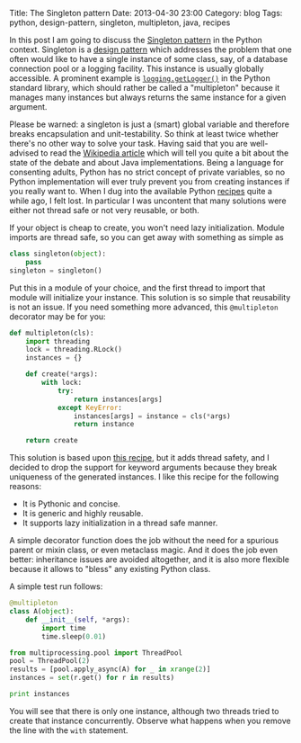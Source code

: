 Title: The Singleton pattern
Date: 2013-04-30 23:00
Category: blog
Tags: python, design-pattern, singleton, multipleton, java, recipes

In this post I am going to discuss the [Singleton pattern](http://en.wikipedia.org/wiki/Singleton_pattern) in the Python context. Singleton is a [design pattern](http://en.wikipedia.org/wiki/Software_design_pattern) which addresses the problem that one often would like to have a single instance of some class, say, of a database connection pool or a logging facility. This instance is usually globally accessible. A prominent example is [`logging.getLogger()`](http://docs.python.org/2/library/logging.html#logging.getLogger)
in the Python standard library, which should rather be called a "multipleton" because it manages many instances but always returns the same instance for a given argument.

Please be warned: a singleton is just a (smart) global variable and therefore breaks encapsulation and unit-testability. So think at least twice whether there's no other way to solve your task. Having said that  you are well-advised to read the [Wikipedia article](http://en.wikipedia.org/wiki/Singleton_pattern) which will tell you quite a bit about the state of the debate and about Java implementations. Being a language for consenting adults, Python has no strict concept of private variables, so no Python implementation will ever truly prevent you from creating instances if you really want to. When I dug into the available Python [recipes](http://code.activestate.com/recipes/tags/singleton/) quite a while ago, I felt lost. In particular I was uncontent that many solutions were either not thread safe or not very reusable, or both.

If your object is cheap to create, you won't need lazy initialization. Module imports are thread safe, so you can get away with something as simple as

``` python
class singleton(object):
    pass
singleton = singleton()
```

Put this in a module of your choice, and the first thread to import that module will initialize your instance. This solution is so simple that reusability is not an issue. If you need something more advanced, this `@multipleton` decorator may be for you:

``` python
def multipleton(cls):
    import threading
    lock = threading.RLock()
    instances = {}

    def create(*args):
        with lock:
            try:
                return instances[args]
            except KeyError:
                instances[args] = instance = cls(*args)
                return instance

    return create
```
This solution is based upon [this recipe](http://code.activestate.com/recipes/578103-singleton-parameter-based/), but it adds thread safety, and I decided to drop the support for keyword arguments because they break uniqueness of the generated instances. I like this recipe for the following reasons:

* It is Pythonic and concise.
* It is generic and highly reusable.
* It supports lazy initialization in a thread safe manner.

A simple decorator function does the job without the need for a spurious parent or mixin class, or even metaclass magic. And it does the job even better: inheritance issues are avoided altogether, and it is also more flexible because it allows to "bless" any existing Python class.

A simple test run follows:

``` python
@multipleton
class A(object):
    def __init__(self, *args):
        import time
        time.sleep(0.01)

from multiprocessing.pool import ThreadPool
pool = ThreadPool(2)
results = [pool.apply_async(A) for _ in xrange(2)]
instances = set(r.get() for r in results)

print instances
```

You will see that there is only one instance, although two threads tried to create that instance concurrently. Observe what happens when you remove the line with the `with` statement.
